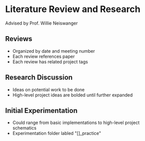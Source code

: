 # Literature Review and Research
Advised by Prof. Willie Neiswanger
## Reviews
- Organized by date and meeting number
- Each review references paper
- Each review has related project tags

## Research Discussion
- Ideas on potential work to be done
- High-level project ideas are bolded until further expanded

## Initial Experimentation
- Could range from basic implementations to high-level project schematics
- Experimentation folder labled "[]_practice"
